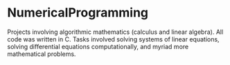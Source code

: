 # NumericalProgramming
Projects involving algorithmic mathematics (calculus and linear algebra). All code was written in C. Tasks involved solving systems of linear equations, solving differential equations computationally, and myriad more mathematical problems.
